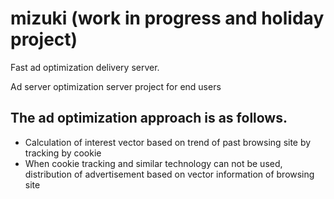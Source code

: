 # mizuki (work in progress and holiday project)
Fast ad optimization delivery server.

Ad server optimization server project for end users

## The ad optimization approach is as follows.
 +  Calculation of interest vector based on trend of past browsing site by tracking by cookie
 +  When cookie tracking and similar technology can not be used, distribution of advertisement based on vector information of browsing site
